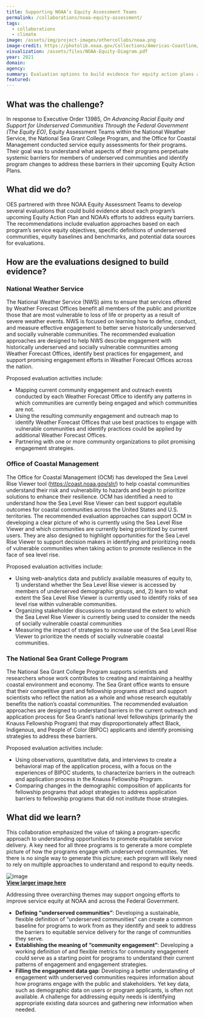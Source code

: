 ```yaml
---
title: Supporting NOAA’s Equity Assessment Teams
permalink: /collaborations/noaa-equity-assessment/
tags:
  - collaborations
  - climate
image: /assets/img/project-images/othercollabs/noaa.png
image-credit: https://photolib.noaa.gov/Collections/Americas-Coastline/West-Coast/emodule/855/eitem/39949
visualization: /assets/files/NOAA-Equity-Diagram.pdf
year: 2021
domain: 
agency: 
summary: Evaluation options to build evidence for equity action plans at NOAA
featured: 
---
```

## What was the challenge? 

In response to Executive Order 13985, *On Advancing Racial Equity and Support for Underserved Communities Through the Federal Government (The Equity EO)*, Equity Assessment Teams within the National Weather Service, the National Sea Grant College Program, and the Office for Coastal Management conducted service equity assessments for their programs. Their goal was to understand what aspects of their programs perpetuate systemic barriers for members of underserved communities and identify program changes  to address these barriers in their upcoming Equity Action Plans. 

## What did we do? 

OES partnered with three NOAA Equity Assessment Teams to develop several evaluations that could build evidence about  each program’s upcoming Equity Action Plan and NOAA’s efforts to address equity barriers. The recommendations include evaluation approaches based on each program’s service equity objectives, specific definitions of underserved communities, equity baselines and benchmarks, and potential data sources for evaluations.

## How are the evaluations designed to build evidence? 
### National Weather Service 
The National Weather Service (NWS) aims to ensure that services offered by Weather Forecast Offices benefit all members of the public and prioritize those that are most vulnerable to loss of life or property as a result of severe weather events. NWS is focused on learning how to define, conduct, and measure effective engagement to better serve historically underserved and socially vulnerable communities.
The recommended evaluation approaches are designed to help NWS describe engagement with historically underserved and socially vulnerable communities among Weather Forecast Offices, identify best practices for engagement, and support promising engagement efforts in Weather Forecast Offices across the nation. 

Proposed evaluation activities include: 
- Mapping current community engagement and outreach events conducted by each Weather Forecast Office to identify any patterns in which communities are currently being engaged and which communities are not.
- Using the resulting community engagement and outreach map to identify Weather Forecast Offices that use best practices to engage with vulnerable communities and identify practices could be applied by additional Weather Forecast Offices.
- Partnering with one or more community organizations to pilot promising engagement strategies.

### Office of Coastal Management 
The Office for Coastal Management (OCM) has developed the Sea Level Rise Viewer tool (<a href="https://coast.noaa.gov/slr/">https://coast.noaa.gov/slr/</a>) to help coastal communities understand their risk and vulnerability to hazards and begin to prioritize solutions to enhance their resilience. OCM has identified a need to understand how the Sea Level Rise Viewer can best support equitable outcomes for coastal communities across the United States and U.S. territories. 
The recommended evaluation approaches can support OCM in developing a clear picture of who is currently using the Sea Level Rise Viewer and which communities are currently being prioritized by current users. They are also designed to highlight opportunities for the Sea Level Rise Viewer to support decision makers in identifying and prioritizing needs of vulnerable communities when taking action to promote resilience in the face of sea level rise.

Proposed evaluation activities include: 
- Using web-analytics data and publicly available measures of equity to, 1) understand whether the Sea Level Rise viewer is accessed by members of underserved demographic groups, and, 2) learn to what extent the Sea Level Rise Viewer is currently used to identify risks of sea level rise within vulnerable communities.
- Organizing stakeholder discussions to understand the extent to which the Sea Level Rise Viewer is currently being used to consider the needs of socially vulnerable coastal communities
- Measuring the impact of strategies to increase use of the Sea Level Rise Viewer to prioritize the needs of socially vulnerable coastal communities.

### The National Sea Grant College Program 
The National Sea Grant College Program supports scientists and researchers whose work contributes to creating and maintaining a healthy coastal environment and economy. The Sea Grant office wants to ensure that their competitive grant and fellowship programs attract and support scientists who reflect the nation as a whole and whose research equitably benefits the nation’s coastal communities. 
The recommended evaluation approaches are designed to understand barriers in the current outreach and application process for Sea Grant’s national level fellowships (primarily the Knauss Fellowship Program) that may disproportionately affect Black, Indigenous, and People of Color (BIPOC) applicants and identify promising strategies to address these barriers.  

Proposed evaluation activities include: 
- Using observations, quantitative data, and interviews to create a behavioral map of the application process, with a focus on the experiences of BIPOC students, to characterize  barriers in the outreach and application process in the Knauss Fellowship Program.
- Comparing changes in the demographic composition of applicants for fellowship programs that adopt strategies to address application barriers to fellowship programs that did not institute those strategies.

## What did we learn? 
This collaboration emphasized the value of taking a program-specific approach to understanding opportunities to promote equitable service delivery. A key need for all three programs is to generate a more complete picture of how the programs engage with underserved communities. Yet there is no single way to generate this picture; each program will likely need to rely on multiple approaches to understand and respond to equity needs. 

![image]({{site.baseurl}}/assets/img/project-images/othercollabs/NOAA-service-equity-map.jpg)<br>
<a href="{{site.baseurl}}/assets/files/NOAA-Equity-Diagram.pdf" target="_blank">**View larger image here**</a>

Addressing three overarching themes may support ongoing efforts to improve service equity at NOAA and across the Federal Government.
- **Defining “underserved communities”**: Developing a sustainable, flexible definition of “underserved communities” can create a common baseline for programs to work from as they identify and seek to address the barriers to equitable service delivery for the range of communities they serve.
- **Establishing the meaning of “community engagement”**: Developing a working definition of and flexible metrics for community engagement could serve as a starting point for programs to understand their current patterns of engagement and engagement strategies. 
- **Filling the engagement data gap**: Developing a better understanding of engagement with underserved communities requires information about how programs engage with the public and stakeholders. Yet key data, such as demographic data on users or program applicants, is often not available. A challenge for addressing equity needs is identifying appropriate existing data sources and gathering new information when needed. 
 
